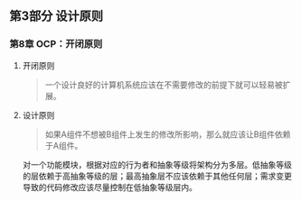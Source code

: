 ## 第3部分 设计原则
### 第8章 OCP：开闭原则

1. 开闭原则
   >一个设计良好的计算机系统应该在不需要修改的前提下就可以轻易被扩展。

2. 设计原则
   >如果A组件不想被B组件上发生的修改所影响，那么就应该让B组件依赖于A组件。

   对一个功能模块，根据对应的行为者和抽象等级将架构分为多层。低抽象等级的层依赖于高抽象等级的层；最高抽象层不应该依赖于其他任何层；需求变更导致的代码修改应该尽量控制在低抽象等级层内。
